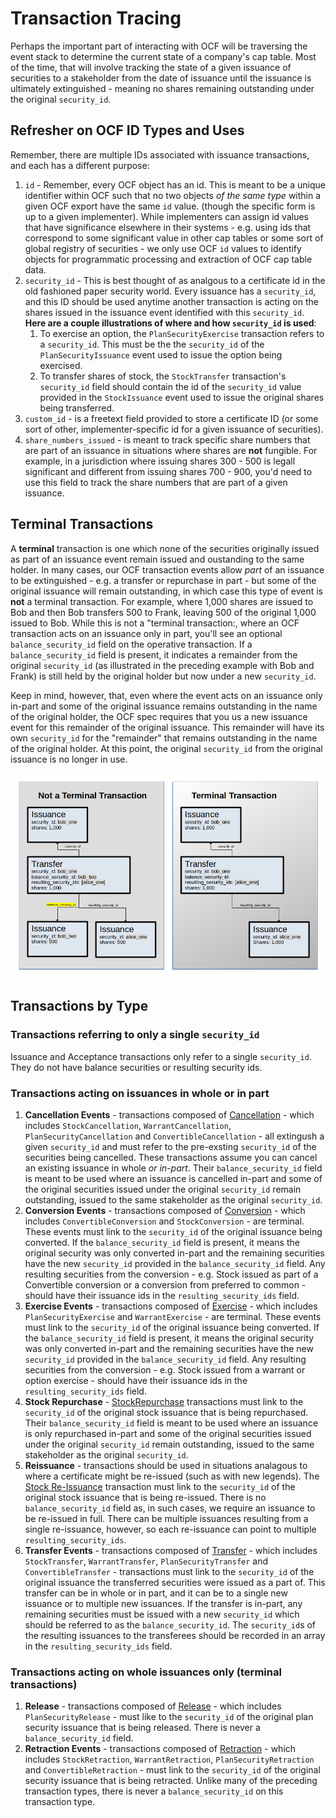 # Transaction Tracing

Perhaps the important part of interacting with OCF will be traversing the event stack to determine the current state of a company's cap table. Most of the time, that will involve tracking the state of a given issuance of securities to a stakeholder from the date of issuance until the issuance is ultimately extinguished - meaning no shares remaining outstanding under the original `security_id`.

## Refresher on OCF ID Types and Uses

Remember, there are multiple IDs associated with issuance transactions, and each has a different purpose:

1. `id` - Remember, every OCF object has an id. This is meant to be a unique identifier within OCF such that no two objects _of the same type_ within a given OCF export have the same `id` value. (though the specific form is up to a given implementer). While implementers can assign id values that have significance elsewhere in their systems - e.g. using ids that correspond to some significant value in other cap tables or some sort of global registry of securities - we only use OCF `id` values to identify objects for programmatic processing and extraction of OCF cap table data.
2. `security_id` - This is best thought of as analgous to a certificate id in the old fashioned paper security world. Every issuance has a `security_id`, and this ID should be used anytime another transaction is acting on the shares issued in the issuance event identified with this `security_id`. **Here are a couple illustrations of where and how `security_id` is used**:
   1. To exercise an option, the `PlanSecurityExercise` transaction refers to a `security_id`. This must be the the `security_id` of the `PlanSecurityIssuance` event used to issue the option being exercised.
   2. To transfer shares of stock, the `StockTransfer` transaction's `security_id` field should contain the id of the `security_id` value provided in the `StockIssuance` event used to issue the original shares being transferred.
3. `custom_id` - is a freetext field provided to store a certificate ID (or some sort of other, implementer-specific id for a given issuance of securities).
4. `share_numbers_issued` - is meant to track specific share numbers that are part of an issuance in situations where shares are **not** fungible. For example, in a jurisdiction where issuing shares 300 - 500 is legall significant and different from issuing shares 700 - 900, you'd need to use this field to track the share numbers that are part of a given issuance.

## Terminal Transactions

A **terminal** transaction is one which none of the securities originally issued as part of an issuance event remain issued and oustanding to the same holder. In many cases, our OCF transaction events allow _part_ of an issuance to be extinguished - e.g. a transfer or repurchase in part - but some of the original issuance will remain outstanding, in which case this type of event is **not** a terminal transaction. For example, where 1,000 shares are issued to Bob and then Bob transfers 500 to Frank, leaving 500 of the original 1,000 issued to Bob. While this is not a "terminal transaction:, where an OCF transaction acts on an issuance only in part, you'll see an optional `balance_security_id` field on the operative transaction. If a `balance_security_id` field is present, it indicates a remainder from the original `security_id` (as illustrated in the preceding example with Bob and Frank) is still held by the original holder but now under a new `security_id`.

Keep in mind, however, that, even where the event acts on an issuance only in-part and some of the original issuance remains outstanding in the name of the original holder, the OCF spec requires that you us a new issuance event for this remainder of the original issuance. This remainder will have its own `security_id` for the "remainder" that remains outstanding in the name of the original holder. At this point, the original `security_id` from the original issuance is no longer in use.

![](../images/OCF%20Terminal%20Transaction.png)

## Transactions by Type

### Transactions referring to only a single `security_id`

Issuance and Acceptance transactions only refer to a single `security_id`. They do not have balance securities or resulting security ids.

### Transactions acting on issuances in whole or in part

1. **Cancellation Events** - transactions composed of [Cancellation](../schema_markdown/schema/primitives/objects/transactions/cancellation/Cancellation.md) - which includes `StockCancellation`, `WarrantCancellation`, `PlanSecurityCancellation` and `ConvertibleCancellation` - all extingush a given `security_id` and must refer to the pre-exsting `security_id` of the securities being cancelled. These transactions assume you can cancel an existing issuance in whole _or in-part_. Their `balance_security_id` field is meant to be used where an issuance is cancelled in-part and some of the original securities issued under the original `security_id` remain outstanding, issued to the same stakeholder as the original `security_id`.
2. **Conversion Events** - transactions composed of [Conversion](../schema_markdown/schema/primitives/objects/transactions/conversion/Conversion.md) - which includes `ConvertibleConversion` and `StockConversion` - are terminal. These events must link to the `security_id` of the original issuance being converted. If the `balance_security_id` field is present, it means the original security was only converted in-part and the remaining securities have the new `security_id` provided in the `balance_security_id` field. Any resulting securities from the conversion - e.g. Stock issued as part of a Convertible conversion or a conversion from preferred to common - should have their issuance ids in the `resulting_security_ids` field.
3. **Exercise Events** - transactions composed of [Exercise](../schema_markdown/schema/primitives/objects/transactions/exercise/Exercise.md) - which includes `PlanSecurityExercise` and `WarrantExercise` - are terminal. These events must link to the `security_id` of the original issuance being converted. If the `balance_security_id` field is present, it means the original security was only converted in-part and the remaining securities have the new `security_id` provided in the `balance_security_id` field. Any resulting securities from the conversion - e.g. Stock issued from a warrant or option exercise - should have their issuance ids in the `resulting_security_ids` field.
4. **Stock Repurchase** - [StockRepurchase](../schema_markdown/schema/objects/transactions/repurchase/StockRepurchase.md) transactions must link to the `security_id` of the original stock issuance that is being repurchased. Their `balance_security_id` field is meant to be used where an issuance is only repurchased in-part and some of the original securities issued under the original `security_id` remain outstanding, issued to the same stakeholder as the original `security_id`.
5. **Reissuance** - transactions should be used in situations analagous to where a certificate might be re-issued (such as with new legends). The [Stock Re-Issuance](../schema_markdown/schema/objects/transactions/reissuance/StockReissuance.md) transaction must link to the `security_id` of the original stock issuance that is being re-issued. There is no `balance_security_id` field as, in such cases, we require an issuance to be re-issued in full. There can be multiple issuances resulting from a single re-issuance, however, so each re-issuance can point to multiple `resulting_security_ids`.
6. **Transfer Events** - transactions composed of [Transfer](../schema_markdown/schema/primitives/objects/transactions/transfer/Transfer.md) - which includes `StockTransfer`, `WarrantTransfer`, `PlanSecurityTransfer` and `ConvertibleTransfer` - transactions must link to the `security_id` of the original issuance the transferred securities were issued as a part of. This transfer can be in whole or in part, and it can be to a single new issuance or to multiple new issuances. If the transfer is in-part, any remaining securities must be issued with a new `security_id` which should be referred to as the `balance_security_id`. The `security_id`s of the resulting issuances to the transferees should be recorded in an array in the `resulting_security_ids` field.

### Transactions acting on whole issuances only (terminal transactions)

1. **Release** - transactions composed of [Release](../schema_markdown/schema/primitives/objects/transactions/release/Release.md) - which includes `PlanSecurityRelease` - must like to the `security_id` of the original plan security issuance that is being released. There is never a `balance_security_id` field.
2. **Retraction Events** - transactions composed of [Retraction](../schema_markdown/schema/primitives/objects/transactions/retraction/Retraction.md) - which includes `StockRetraction`, `WarrantRetraction`, `PlanSecurityRetraction` and `ConvertibleRetraction` - must link to the `security_id` of the original security issuance that is being retracted. Unlike many of the preceding transaction types, there is never a `balance_security_id` on this transaction type.
